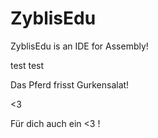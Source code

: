 # ZyblisEdu

ZyblisEdu is an IDE for Assembly!

test test

Das Pferd frisst Gurkensalat!

<3

Für dich auch ein <3 !
